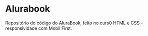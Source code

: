 # Alurabook
Repositório do código do AluraBook, feito no curs0 HTML e CSS - responsividade com Mobil First.
